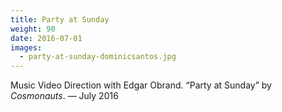 ```yaml
---
title: Party at Sunday
weight: 90
date: 2016-07-01
images:
  - party-at-sunday-dominicsantos.jpg
---
```

Music Video Direction with Edgar Obrand. “Party at Sunday” by _Cosmonauts_. — July 2016

